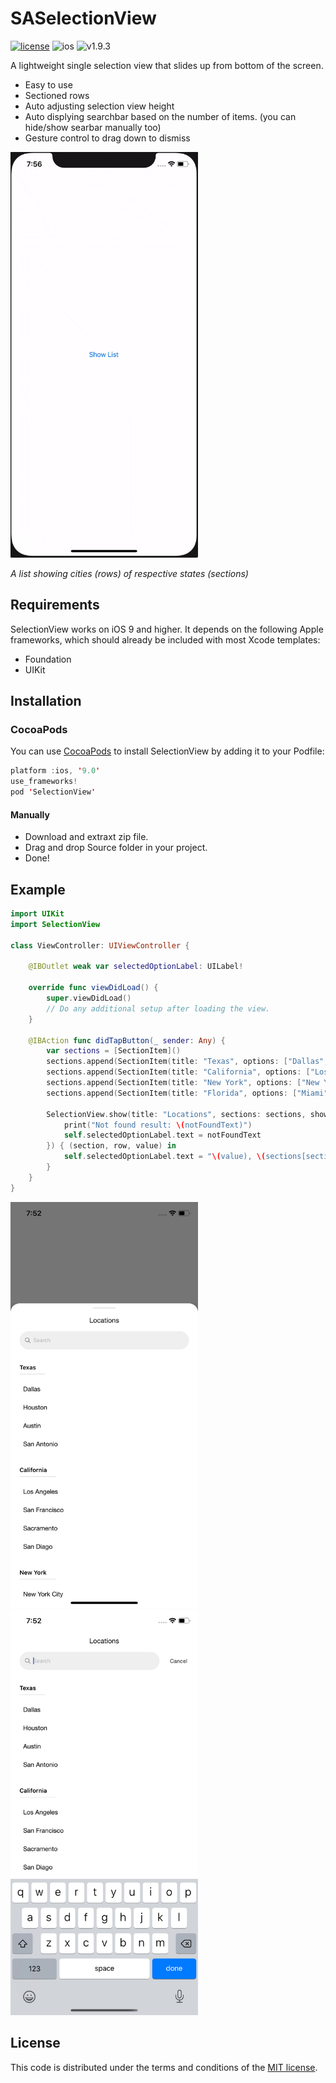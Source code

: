 # SASelectionView

[![license](https://img.shields.io/github/license/DAVFoundation/captain-n3m0.svg?style=flat-square)](https://github.com/DAVFoundation/captain-n3m0/blob/master/LICENSE)
![ios](https://camo.githubusercontent.com/8bf40d4e956c67581e5d6d68ea19480e1baf9763/68747470733a2f2f636f636f61706f642d6261646765732e6865726f6b756170702e636f6d2f702f53656c656374696f6e56696577436f6e74726f6c6c65722f62616467652e706e67) ![v1.9.3](https://camo.githubusercontent.com/5174a2a03f8ef273795d61da8cc0c9910b7cf754/68747470733a2f2f636f636f61706f642d6261646765732e6865726f6b756170702e636f6d2f762f53656c656374696f6e56696577436f6e74726f6c6c65722f62616467652e706e67)


A lightweight single selection view that slides up from bottom of the screen. 
* Easy to use
* Sectioned rows
* Auto adjusting selection view height
* Auto displying searchbar based on the number of items. (you can hide/show searbar manually too)
* Gesture control to drag down to dismiss

<img src="https://github.com/srujanadicharla/SASelectionView/blob/master/Images/selection_view.gif" width="300" height="649">

*A list showing cities (rows) of respective states (sections)*

## [](https://github.com/srujanadicharla/SASelectionView#requirements) Requirements

SelectionView works on iOS 9 and higher. It depends on the following Apple frameworks, which should already be included with most Xcode templates:

* Foundation
* UIKit

## [](https://github.com/srujanadicharla/SASelectionView#installation) Installation

### CocoaPods 
You can use [CocoaPods](https://guides.cocoapods.org/using/getting-started.html) to install SelectionView by adding it to your Podfile:

```swift
platform :ios, '9.0'
use_frameworks!
pod 'SelectionView'
```

#### Manually
* Download and extraxt zip file.
* Drag and drop Source folder in your project.
* Done!

## [](https://github.com/srujanadicharla/SASelectionView#example) Example
```swift
import UIKit
import SelectionView

class ViewController: UIViewController {

    @IBOutlet weak var selectedOptionLabel: UILabel!
    
    override func viewDidLoad() {
        super.viewDidLoad()
        // Do any additional setup after loading the view.
    }

    @IBAction func didTapButton(_ sender: Any) {
        var sections = [SectionItem]()
        sections.append(SectionItem(title: "Texas", options: ["Dallas", "Houston", "Austin", "San Antonio"]))
        sections.append(SectionItem(title: "California", options: ["Los Angeles", "San Francisco", "Sacramento", "San Diago"]))
        sections.append(SectionItem(title: "New York", options: ["New York City", "Albany", "Buffalo"]))
        sections.append(SectionItem(title: "Florida", options: ["Miami", "Orlando", "Jacksonville", "Key West"], disabledIndices: [3:[1,3]]))
        
        SelectionView.show(title: "Locations", sections: sections, showSearchBar: true, emptySearchRowTitle: "Item not found. Add this ...", emptyRowHandler: { (notFoundText) in
            print("Not found result: \(notFoundText)")
            self.selectedOptionLabel.text = notFoundText
        }) { (section, row, value) in
            self.selectedOptionLabel.text = "\(value), \(sections[section].title ?? "")"
        }
    }
}
```

<img src="https://github.com/srujanadicharla/SASelectionView/blob/master/Images/screenshot1.png" width="300" height="649"><img src="https://github.com/srujanadicharla/SASelectionView/blob/master/Images/screenshot2.png" width="300" height="649">

## [](https://github.com/srujanadicharla/SASelectionView#license) License
This code is distributed under the terms and conditions of the [MIT license](https://github.com/srujanadicharla/SelectionView/blob/master/LICENSE).
